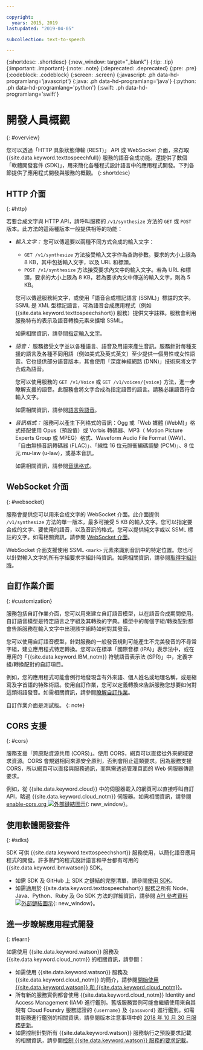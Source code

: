 ```yaml
---

copyright:
  years: 2015, 2019
lastupdated: "2019-04-05"

subcollection: text-to-speech

---
```


{:shortdesc: .shortdesc}
{:new_window: target="_blank"}
{:tip: .tip}
{:important: .important}
{:note: .note}
{:deprecated: .deprecated}
{:pre: .pre}
{:codeblock: .codeblock}
{:screen: .screen}
{:javascript: .ph data-hd-programlang='javascript'}
{:java: .ph data-hd-programlang='java'}
{:python: .ph data-hd-programlang='python'}
{:swift: .ph data-hd-programlang='swift'}

# 開發人員概觀
{: #overview}

您可以透過「HTTP 具象狀態傳輸 (REST)」 API 或 WebSocket 介面，來存取 {{site.data.keyword.texttospeechfull}} 服務的語音合成功能。還提供了數個「軟體開發套件 (SDK)」，用來簡化各種程式設計語言中的應用程式開發。下列各節提供了應用程式開發與服務的概觀。
{: shortdesc}

## HTTP 介面
{: #http}

若要合成文字與 HTTP API，請呼叫服務的 `/v1/synthesize` 方法的 `GET` 或 `POST` 版本。此方法的這兩種版本一般提供相等的功能：

-   *輸入文字：* 您可以傳遞要以兩種不同方式合成的輸入文字：
    -   `GET /v1/synthesize` 方法接受輸入文字作為查詢參數。要求的大小上限為 8 KB，其中包括輸入文字，以及 URL 和標頭。
    -   `POST /v1/synthesize` 方法接受要求內文中的輸入文字。若為 URL 和標頭，要求的大小上限為 8 KB，若為要求內文中傳送的輸入文字，則為 5 KB。

    您可以傳遞服務純文字，或使用「語音合成標記語言 (SSML)」標註的文字。SSML 是 XML 型標記語言，可為語音合成應用程式（例如 {{site.data.keyword.texttospeechshort}} 服務）提供文字註釋。服務會利用服務特有的表示及語音轉換元素來擴增 SSML。

    如需相關資訊，請參閱[指定輸入文字](/docs/services/text-to-speech/http.html#input)。
-   *語音：* 服務接受文字並以各種語言、語音及用語來產生音訊。服務針對每種支援的語言及各種不同用語（例如美式及英式英文）至少提供一個男性或女性語音。它也提供部分語音版本，其會使用「深度神經網路 (DNN)」技術來將文字合成為語音。

    您可以使用服務的 `GET /v1/Voice` 或 `GET /v1/voices/{voice}` 方法，進一步瞭解支援的語音。此服務會將文字合成為指定語音的語言。請務必讓語音符合輸入文字。

    如需相關資訊，請參閱[語言與語音](/docs/services/text-to-speech/voices.html)。
-   *音訊格式：* 服務可以產生下列格式的音訊：Ogg 或「Web 媒體 (WebM)」格式搭配使用 Opus（預設值）或 Vorbis 轉碼器、MP3（ Motion Picture Experts Group 或 MPEG）格式、Waveform Audio File Format (WAV)、「自由無損音訊轉碼器 (FLAC)」、「線性 16 位元脈衝編碼調變 (PCM)」、8 位元 mu-law (u-law)，或基本音訊。

    如需相關資訊，請參閱[音訊格式](/docs/services/text-to-speech/audio-formats.html)。

## WebSocket 介面
{: #websocket}

服務會提供您可以用來合成文字的 WebSocket 介面。此介面提供 `/v1/synthesize` 方法的單一版本，最多可接受 5 KB 的輸入文字。您可以指定要合成的文字、要使用的語音，以及音訊的格式。您可以提供純文字或以 SSML 標註的文字。如需相關資訊，請參閱 [WebSocket 介面](/docs/services/text-to-speech/websockets.html)。

WebSocket 介面支援使用 SSML `<mark>` 元素來識別音訊中的特定位置。您也可以針對輸入文字的所有字組要求字組計時資訊。如需相關資訊，請參閱[取得字組計時](/docs/services/text-to-speech/word-timing.html)。

## 自訂作業介面
{: #customization}

服務包括自訂作業介面，您可以用來建立自訂語音模型，以在語音合成期間使用。自訂語音模型是特定語言之字組及其轉換的字典。模型中的每個字組/轉換配對都會告訴服務在輸入文字中出現該字組時如何對其發音。

您可以使用自訂語音模型，針對服務的一般發音規則可能產生不完美發音的不尋常字組，建立應用程式特定轉換。您可以在標準「國際音標 (IPA)」表示法中，或在專用的「{{site.data.keyword.IBM_notm}} 符號語音表示法 (SPR)」中，定義字組/轉換配對的自訂項目。

例如，您的應用程式可能會例行地發現含有外來語、個人姓名或地理名稱，或是縮寫及字首語的特殊術語。使用自訂作業，您可以定義轉換來告訴服務您想要如何對這類術語發音。如需相關資訊，請參閱[瞭解自訂作業](/docs/services/text-to-speech/custom-intro.html)。

自訂作業介面是測試版。
{: note}

## CORS 支援
{: #cors}

服務支援「跨原點資源共用 (CORS)」。使用 CORS，網頁可以直接從外來網域要求資源。CORS 會規避相同來源安全原則，否則會阻止這類要求。因為服務支援 CORS，所以網頁可以直接與服務通訊，而無需透過管理頁面的 Web 伺服器傳遞要求。

例如，從 {{site.data.keyword.cloud}} 中的伺服器載入的網頁可以直接呼叫自訂 API，略過 {{site.data.keyword.cloud_notm}} 伺服器。如需相關資訊，請參閱 [enable-cors.org ![外部鏈結圖示](../../icons/launch-glyph.svg "外部鏈結圖示")](https://enable-cors.org/){: new_window}。

## 使用軟體開發套件
{: #sdks}

SDK 可供 {{site.data.keyword.texttospeechshort}} 服務使用，以簡化語音應用程式的開發。許多熱門的程式設計語言和平台都有可用的 {{site.data.keyword.ibmwatson}} SDK。

-   如需 SDK 及 GitHub 上 SDK 之鏈結的完整清單，請參閱[使用 SDK](/docs/services/watson/getting-started-sdks.html)。
-   如需適用於 {{site.data.keyword.texttospeechshort}} 服務之所有 Node、Java、Python、Ruby 及 Go SDK 方法的詳細資訊，請參閱 [API 參考資料 ![外部鏈結圖示](../../icons/launch-glyph.svg "外部鏈結圖示")](https://{DomainName}/apidocs/text-to-speech){: new_window}。

## 進一步瞭解應用程式開發
{: #learn}

如需使用 {{site.data.keyword.watson}} 服務及 {{site.data.keyword.cloud_notm}} 的相關資訊，請參閱：

-   如需使用 {{site.data.keyword.watson}} 服務及 {{site.data.keyword.cloud_notm}} 的簡介，請參閱[開始使用 {{site.data.keyword.watson}} 和 {{site.data.keyword.cloud_notm}}](/docs/services/watson/index.html)。
-   所有新的服務實例都會使用 {{site.data.keyword.cloud_notm}} Identity and Access Management (IAM) 進行鑑別。舊版服務實例可能會繼續使用來自其現有 Cloud Foundry 服務認證的 `{username}` 及 `{password}` 進行鑑別。如需對服務進行鑑別的相關資訊，請參閱版本注意事項中的 [2018 年 10 月 30 日服務更新](/docs/services/text-to-speech/release-notes.html#October2018)。
-   如需控制針對所有 {{site.data.keyword.watson}} 服務執行之預設要求記載的相關資訊，請參閱[控制 {{site.data.keyword.watson}} 服務的要求記載](/docs/services/watson/getting-started-logging.html)。
